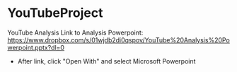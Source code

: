 # YouTubeProject
YouTube Analysis
Link to Analysis Powerpoint: https://www.dropbox.com/s/01wjdb2di0qspov/YouTube%20Analysis%20Powerpoint.pptx?dl=0
  - After link, click "Open With" and select Microsoft Powerpoint
